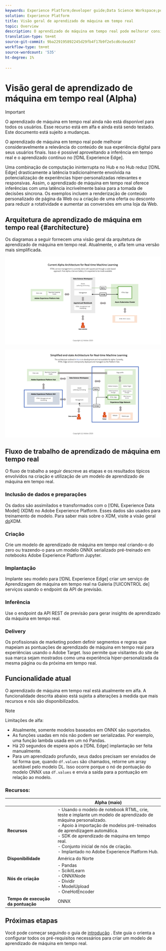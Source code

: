 ```yaml
---
keywords: Experience Platform;developer guide;Data Science Workspace;popular topics;Real time machine learning;
solution: Experience Platform
title: Visão geral de aprendizado de máquina em tempo real
topic: Overview
description: O aprendizado de máquina em tempo real pode melhorar consideravelmente a relevância do conteúdo de sua experiência digital para seus usuários finais. Isso é possível aproveitando a inferência em tempo real e o aprendizado contínuo no Experience Edge.
translation-type: tm+mt
source-git-commit: 9ba229195892245d29fb4f17b9f2e5cd6c6ea567
workflow-type: tm+mt
source-wordcount: '535'
ht-degree: 1%

---
```



# Visão geral de aprendizado de máquina em tempo real (Alpha)

>[!IMPORTANT]
>
>O aprendizado de máquina em tempo real ainda não está disponível para todos os usuários. Esse recurso está em alfa e ainda está sendo testado. Este documento está sujeito a mudanças.

O aprendizado de máquina em tempo real pode melhorar consideravelmente a relevância do conteúdo de sua experiência digital para seus usuários finais. Isso é possível aproveitando a inferência em tempo real e o aprendizado contínuo no [!DNL Experience Edge].

Uma combinação de computação ininterrupta no Hub e no Hub reduz [!DNL Edge] drasticamente a latência tradicionalmente envolvida na potencialização de experiências hiper-personalizadas relevantes e responsivas. Assim, o aprendizado de máquina em tempo real oferece inferências com uma latência incrivelmente baixa para a tomada de decisões síncrona. Os exemplos incluem a renderização de conteúdo personalizado de página da Web ou a criação de uma oferta ou desconto para reduzir a rotatividade e aumentar as conversões em uma loja da Web.

## Arquitetura de aprendizado de máquina em tempo real {#architecture}

Os diagramas a seguir fornecem uma visão geral da arquitetura de aprendizado de máquina em tempo real. Atualmente, o alfa tem uma versão mais simplificada.

![arco alfa](../images/rtml/alpha-arch.png)

![Visão geral simplificada](../images/rtml/end-to-end-arch.png)

## Fluxo de trabalho de aprendizado de máquina em tempo real

O fluxo de trabalho a seguir descreve as etapas e os resultados típicos envolvidos na criação e utilização de um modelo de aprendizado de máquina em tempo real.

### Inclusão de dados e preparações

Os dados são assimilados e transformados com o [!DNL Experience Data Model] (XDM) no Adobe Experience Platform. Esses dados são usados para treinamento de modelo. Para saber mais sobre o XDM, visite a visão geral [do](../../xdm/home.md)XDM.

### Criação  

Crie um modelo de aprendizado de máquina em tempo real criando-o do zero ou trazendo-o para um modelo ONNX serializado pré-treinado em notebooks Adobe Experience Platform Jupyter.

### Implantação

Implante seu modelo para [!DNL Experience Edge] criar um serviço de Aprendizagem de máquina em tempo real na Galeria [!UICONTROL de] serviços usando o endpoint da API de previsão.

### Inferência

Use o endpoint da API REST de previsão para gerar insights de aprendizado da máquina em tempo real.

### Delivery

Os profissionais de marketing podem definir segmentos e regras que mapeiam as pontuações de aprendizado de máquina em tempo real para experiências usando o Adobe Target. Isso permite que visitantes do site de sua marca sejam mostrados como uma experiência hiper-personalizada da mesma página ou da próxima em tempo real.

## Funcionalidade atual

O aprendizado de máquina em tempo real está atualmente em alfa. A funcionalidade descrita abaixo está sujeita a alterações à medida que mais recursos e nós são disponibilizados.

>[!NOTE]
>
> Limitações de alfa:
> - Atualmente, somente modelos baseados em ONNX são suportados.
> - As funções usadas em nós não podem ser serializadas. Por exemplo, uma função lambda usada em um nó Pandas.
> - Há 20 segundos de espera após a [!DNL Edge] implantação ser feita manualmente.
> - Para um aprendizado profundo, seus dados precisam ser enviados de tal forma que, quando `df.values` são chamados, retorne um array aceitável pelo modelo DL. Isso ocorre porque o nó de pontuação do modelo ONNX usa `df.values` e envia a saída para a pontuação em relação ao modelo.



### Recursos:

|  | Alpha (maio) |
| --- | --- |
| **Recursos** | - Usando o modelo de notebook RTML, crie, teste e implante um modelo de aprendizado de máquina personalizado. <br> - Apoio à importação de modelos pré-treinados de aprendizagem automática. <br> - SDK de aprendizado de máquina em tempo real. <br> - Conjunto inicial de nós de criação. <br> - Implantado no Adobe Experience Platform Hub. |
| **Disponibilidade** | América do Norte |
| **Nós de criação** | - Pandas <br> - ScikitLearn <br> - ONNXNode <br> - Dividir <br> - ModelUpload <br> - OneHotEncoder |
| **Tempo de execução da pontuação** | ONNX |

## Próximas etapas

Você pode começar seguindo o guia de [introdução](./getting-started.md) . Este guia o orienta a configurar todos os pré-requisitos necessários para criar um modelo de aprendizado de máquina em tempo real.

